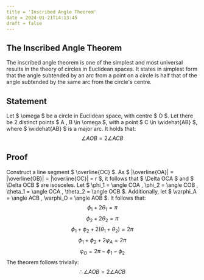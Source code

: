 ```yaml
---
title = 'Inscribed Angle Theorem'
date = 2024-01-21T14:13:45
draft = false
---
```


## The Inscribed Angle Theorem
The inscribed angle theorem is one of the simplest and most universal results in the theory of circles in Euclidean spaces. It states in simplest form that the angle subtended by an arc from a point on a circle is half that of the angle subtended by the same arc from the circle's centre.

## Statement
Let $ \omega $ be a circle in Euclidean space, with centre $ O $. Let there be 2 distinct points $ A , B \in \omega $, with a point $ C \in \widehat{AB} $, where $ \widehat{AB} $ is a major arc. It holds that:
$$ \angle AOB = 2 \angle ACB $$

## Proof
Construct a line segment $ \overline{OC} $. As $ |\overline{OA}| = |\overline{OB}| = |\overline{OC}| = r $, it follows that $ \Delta OCA $ and $ \Delta OCB $ are isosceles. Let $ \phi_1 = \angle COA , \phi_2 = \angle COB , \theta_1 = \angle OCA , \theta_2 = \angle OCB $. Additionally, let $ \varphi_A = \angle ACB , \varphi_O = \angle AOB $. It follows that:
$$ \phi_1 + 2 \theta_1 = \pi $$
$$ \phi_2 + 2 \theta_2 = \pi $$
$$ \phi_1 + \phi_2 + 2 (\theta_1 + \theta_2) = 2 \pi $$
$$ \phi_1 + \phi_2 + 2 \varphi_A = 2 \pi $$
$$ \varphi_O = 2 \pi - \phi_1 - \phi_2 $$
The theorem follows trivially:
$$ \therefore \angle AOB = 2 \angle ACB $$